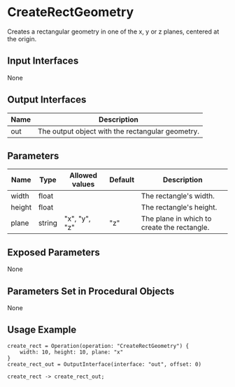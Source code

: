 # CreateRectGeometry

Creates a rectangular geometry in one of the x, y or z planes, centered at the origin.

## Input Interfaces

None


## Output Interfaces

| Name | Description                                      |
|------|--------------------------------------------------|
| out  | The output object with the rectangular geometry. |

## Parameters

| Name   | Type   | Allowed values | Default | Description                                 |
|--------|--------|----------------|---------|---------------------------------------------|
| width  | float  |                |         | The rectangle's width.                      |
| height | float  |                |         | The rectangle's height.                     |
| plane  | string | "x", "y", "z"  | "z"     | The plane in which to create the rectangle. |

## Exposed Parameters

None

## Parameters Set in Procedural Objects

None


## Usage Example

```
create_rect = Operation(operation: "CreateRectGeometry") {
    width: 10, height: 10, plane: "x"
}
create_rect_out = OutputInterface(interface: "out", offset: 0)

create_rect -> create_rect_out;
```
